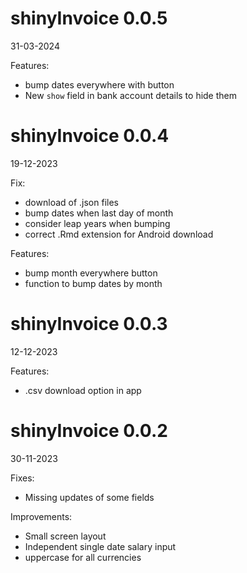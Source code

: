 # shinyInvoice 0.0.5

31-03-2024

Features:

- bump dates everywhere with button
- New `show` field in bank account details to hide them

# shinyInvoice 0.0.4

19-12-2023

Fix:

- download of .json files
- bump dates when last day of month
- consider leap years when bumping
- correct .Rmd extension for Android download

Features:

- bump month everywhere button
- function to bump dates by month

# shinyInvoice 0.0.3

12-12-2023

Features:

- .csv download option in app

# shinyInvoice 0.0.2

30-11-2023

Fixes:

- Missing updates of some fields

Improvements:

- Small screen layout
- Independent single date salary input
- uppercase for all currencies
